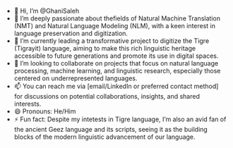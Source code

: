 - 👋 Hi, I’m @GhaniSaleh
- 👀 I’m deeply passionate about thefields of Natural Machine Translation (NMT) and Natural Language Modeling (NLM), with a keen interest in language preservation and digitization.
- 🌱 I’m currently leading a transformative project to digitize the Tigre (Tigrayit) language, aiming to make this rich linguistic heritage accessible to future generations and promote its use in digital spaces.
- 💞️ I’m looking to collaborate on projects that focus on natural language processing, machine learning, and linguistic research, especially those centered on underrepresented languages.
- 📫 You can reach me via [email/LinkedIn or preferred contact method] for discussions on potential collaborations, insights, and shared interests.
- 😄 Pronouns: He/Him
- ⚡ Fun fact: Despite my intetests in Tigre language, I’m also an avid fan of the ancient Geez language and its scripts, seeing it as the building blocks of the modern linguistic advancement of our language.

<!---
GhaniSaleh/GhaniSaleh is a ✨ special ✨ repository because its `README.md` (this file) appears on your GitHub profile.
You can click the Preview link to take a look at your changes.
-

